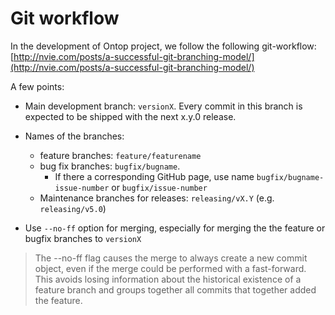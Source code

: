 # Git workflow

In the development of Ontop project, we follow the following git-workflow: [http://nvie.com/posts/a-successful-git-branching-model/](http://nvie.com/posts/a-successful-git-branching-model/)

A few points:
* Main development branch: `versionX`. Every commit in this branch is expected to be shipped with the next x.y.0 release.
* Names of the branches:
  * feature branches: `feature/featurename`
  * bug fix branches: `bugfix/bugname`. 
    * If there a corresponding GitHub page, use name `bugfix/bugname-issue-number` or `bugfix/issue-number`
  * Maintenance branches for releases: `releasing/vX.Y` (e.g. `releasing/v5.0`)

* Use `--no-ff` option for merging, especially for merging the the feature or bugfix branches to `versionX`

> The --no-ff flag causes the merge to always create a new commit object, even if the merge could be performed with a fast-forward. This avoids losing information about the historical existence of a feature branch and groups together all commits that together added the feature. 
